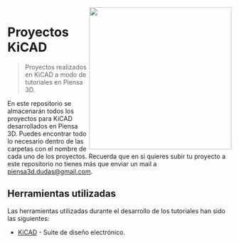 <img width="320" src="https://punchthrough.com/docs/lib/exe/fetch.php?cache=&media=kicad-logo.png" align="right" />

# Proyectos KiCAD
>Proyectos realizados en KiCAD a modo de tutoriales en Piensa 3D.

En este repositorio se almacenarán todos los proyectos para KiCAD desarrollados en Piensa 3D. Puedes encontrar todo lo necesario dentro de las carpetas con el nombre de cada uno de los proyectos. Recuerda que en si quieres subir tu proyecto a este repositorio no tienes más que enviar un mail a piensa3d.dudas@gmail.com.

## Herramientas utilizadas

Las herramientas utilizadas durante el desarrollo de los tutoriales han sido las siguientes:

- [KiCAD](http://kicad-pcb.org/) -  Suite de diseño electrónico.
